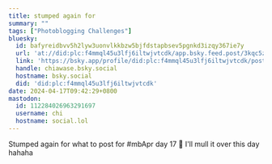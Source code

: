 ```yaml
---
title: stumped again for
summary: ""
tags: ["Photoblogging Challenges"]
bluesky:
  id: bafyreidbvv5h2lyw3uonvlkkbzw5bjfdstapbsev5pgnkd3izqy367ie7y
  url: 'at://did:plc:f4mmql45u3lfj6iltwjvtcdk/app.bsky.feed.post/3kqc5zu6nnu2y'
  link: 'https://bsky.app/profile/did:plc:f4mmql45u3lfj6iltwjvtcdk/post/3kqc5zu6nnu2y'
  handle: chiawase.bsky.social
  hostname: bsky.social
  did: 'did:plc:f4mmql45u3lfj6iltwjvtcdk'
date: 2024-04-17T09:42:29+0800
mastodon:
  id: 112284026963291697
  username: chi
  hostname: social.lol
---
```


Stumped again for what to post for #mbApr day 17 🙈 I'll mull it over this day hahaha

